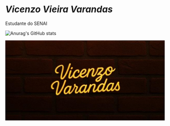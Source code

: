 # _Vicenzo Vieira Varandas_
Estudante do SENAI

![Anurag's GitHub stats](https://github-readme-stats.vercel.app/api?username=VICENZOvava&show_icons=true&theme=radical)

![Imagem Feita por mim](https://raw.githubusercontent.com/VICENZOvava/Arquivo-C/refs/heads/main/BANNER.png)
